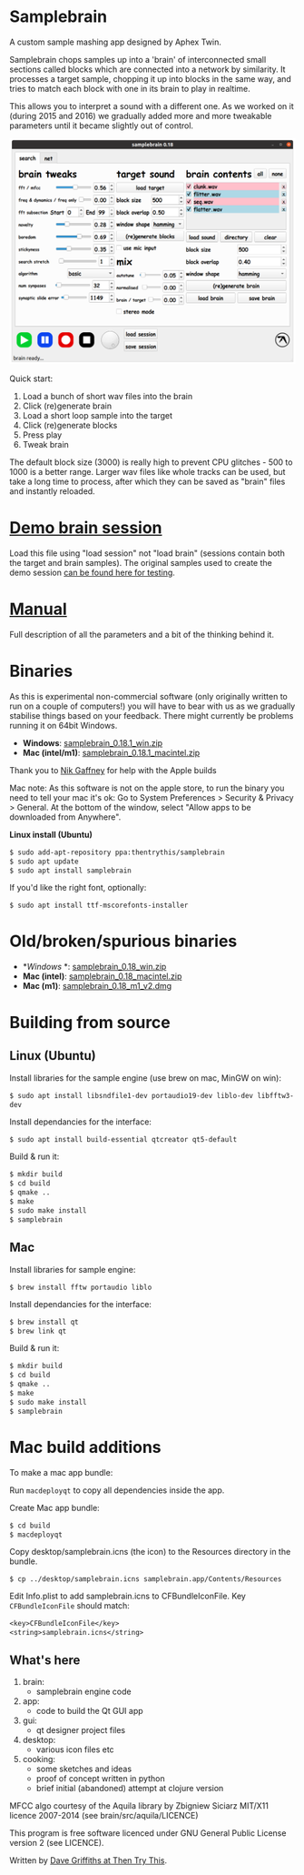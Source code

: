 # Samplebrain

A custom sample mashing app designed by Aphex Twin.

Samplebrain chops samples up into a 'brain' of interconnected small
sections called blocks which are connected into a network by
similarity. It processes a target sample, chopping it up into blocks
in the same way, and tries to match each block with one in its brain
to play in realtime.

This allows you to interpret a sound with a different one. As we
worked on it (during 2015 and 2016) we gradually added more and more
tweakable parameters until it became slightly out of control.

![](docs/pics/screenshot.png)

Quick start:

1. Load a bunch of short wav files into the brain
2. Click (re)generate brain
3. Load a short loop sample into the target
4. Click (re)generate blocks
5. Press play
6. Tweak brain

The default block size (3000) is really high to prevent CPU glitches -
500 to 1000 is a better range. Larger wav files like whole tracks can
be used, but take a long time to process, after which they can be
saved as "brain" files and instantly reloaded.

# [Demo brain session](https://static.thentrythis.org/samplebrain/demo.samplebrain)

Load this file using "load session" not "load brain" (sessions contain
both the target and brain samples). The original samples used to
create the demo session [can be found here for
testing](https://static.thentrythis.org/samplebrain/samples/).

# [Manual](docs/manual.md)

Full description of all the parameters and a bit of the thinking
behind it.

# Binaries

As this is experimental non-commercial software (only originally
written to run on a couple of computers!) you will have to bear with
us as we gradually stabilise things based on your feedback. There
might currently be problems running it on 64bit Windows.
    
* **Windows**: [samplebrain_0.18.1_win.zip](https://static.thentrythis.org/samplebrain/samplebrain_0.18.1_win.zip)
* **Mac (intel/m1)**: [samplebrain_0.18.1_macintel.zip](https://static.thentrythis.org/samplebrain/samplebrain_0.18.1_macintel.app.zip)

Thank you to [Nik Gaffney](http://fo.am) for help with the Apple builds

Mac note: As this software is not on the apple store, to run the
binary you need to tell your mac it's ok: Go to System Preferences >
Security & Privacy > General. At the bottom of the window, select
"Allow apps to be downloaded from Anywhere".

**Linux install (Ubuntu)**

    $ sudo add-apt-repository ppa:thentrythis/samplebrain
    $ sudo apt update
    $ sudo apt install samplebrain

If you'd like the right font, optionally:

    $ sudo apt install ttf-mscorefonts-installer

# Old/broken/spurious binaries
    
* **Windows* *: [samplebrain_0.18_win.zip](https://static.thentrythis.org/samplebrain/samplebrain_0.18_win.zip)
* **Mac (intel)**: [samplebrain_0.18_macintel.zip](https://static.thentrythis.org/samplebrain/samplebrain_0.18_macintel.zip)
* **Mac (m1)**: [samplebrain_0.18_m1_v2.dmg](https://static.thentrythis.org/samplebrain/samplebrain_0.18_m1_v2.dmg) 
                
# Building from source
## Linux (Ubuntu)
Install libraries for the sample engine (use brew on mac, MinGW on win):

    $ sudo apt install libsndfile1-dev portaudio19-dev liblo-dev libfftw3-dev

Install dependancies for the interface:

    $ sudo apt install build-essential qtcreator qt5-default

Build & run it:

    $ mkdir build
    $ cd build
    $ qmake ..
    $ make
    $ sudo make install
    $ samplebrain

## Mac
Install libraries for sample engine:

    $ brew install fftw portaudio liblo

Install dependancies for the interface:

    $ brew install qt
    $ brew link qt

Build & run it:

    $ mkdir build
    $ cd build
    $ qmake ..
    $ make
    $ sudo make install
    $ samplebrain

# Mac build additions

To make a mac app bundle:

Run `macdeployqt` to copy all dependencies inside the app.

Create Mac app bundle:

    $ cd build
    $ macdeployqt

Copy desktop/samplebrain.icns (the icon) to the Resources directory in the bundle.

    $ cp ../desktop/samplebrain.icns samplebrain.app/Contents/Resources

Edit Info.plist to add samplebrain.icns to CFBundleIconFile. Key `CFBundleIconFile` should match:

	<key>CFBundleIconFile</key>
	<string>samplebrain.icns</string>

## What's here

1. brain:
    * samplebrain engine code
2. app:
    * code to build the Qt GUI app
3. gui:
    * qt designer project files
4. desktop:
    * various icon files etc
4. cooking:
    * some sketches and ideas
    * proof of concept written in python
    * brief initial (abandoned) attempt at clojure version

MFCC algo courtesy of the Aquila library by Zbigniew Siciarz MIT/X11
licence 2007-2014 (see brain/src/aquila/LICENCE)

This program is free software licenced under GNU General Public
License version 2 (see LICENCE).

Written by [Dave Griffiths at Then Try This](http://thentrythis.org).

